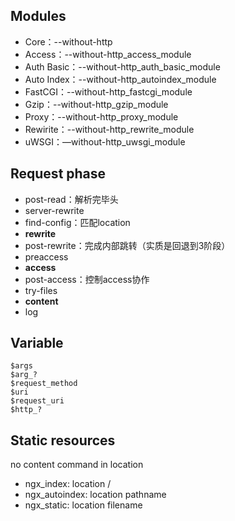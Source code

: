## Modules

- Core：--without-http
- Access：--without-http_access_module
- Auth Basic：--without-http_auth_basic_module
- Auto Index：--without-http_autoindex_module
- FastCGI：--without-http_fastcgi_module
- Gzip：--without-http_gzip_module
- Proxy：--without-http_proxy_module
- Rewirite：--without-http_rewrite_module
- uWSGI：—without-http_uwsgi_module

## Request phase

- post-read：解析完毕头
- server-rewrite
- find-config：匹配location
- **rewrite**
- post-rewrite：完成内部跳转（实质是回退到3阶段）
- preaccess
- **access**
- post-access：控制access协作
- try-files
- **content**
- log

## Variable

```nginx
$args
$arg_?
$request_method
$uri
$request_uri
$http_?
```

## Static resources

no content command in location

- ngx_index: location /
- ngx_autoindex: location pathname
- ngx_static: location filename
